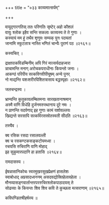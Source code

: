 +++
title = "०३३ काव्यमात्सर्यम्"

+++


वायूद्गारगतिस् ततः परिणतिः सृष्टेर् अहो कौशलं  
वायुः श्लोक इहैव सन्ति सकलाः काव्यस्य ते ते गुणाः ।  
कस्यायं मम हुं तथैव शृणुमः सम्यक् पुनः पठ्यतां  
जानामि स्फुटतात्र नास्ति भणितं चान्यैः पुराणं पठ ॥२१६१॥  


कस्यचित् ।  


द्राक्षापाकविडम्बिनीम् अपि गिरं मात्सर्यदाहज्वरा  
न्नाचामन्ति मनाग् अरोचकपराधीनाः कियन्तो जनाः ।  
आकण्ठं परिपीय सत्कविगवीपीयूषम् अन्ये पुनर्  
नो माद्यन्ति यशःशरीरपिशितत्रासाय बद्धस्पृहाः ॥२१६२॥  


जलचन्द्रस्य ।  


भ्राम्यन्ति कुतुकावलम्बितमनाः सारखतानाश्रमान्  
अस्मै वाणि विधेहि दुर्जनमरुस्थानाय दूरे नमः ।  
न प्राणन्ति यदर्पणाद् इह गुणाः कामं यशोवल्लयः  
खिद्यन्ते सरसापि सत्कविरसस्रोतस्वती सीदति ॥२१६३॥  


तस्यैव ।  


क्व रसिक रसदा रसालवल्ली  
क्व च रसकण्टकसङ्कटोयमध्वा ।  
रचयसि रुचिराणि वाणि मोहाद्  
इह सुकुमारपदानि हा हतासि ॥२१६४॥  


रामदासस्य ।  


ईषन्नासानिकोचः स्वरमुखरसुखप्रेक्षणं हासलेशः  
स्वाबोधाद् अप्रसादध्वननम् असदवद्योक्तिहेलावहेला ।  
मौनव्यासङ्गवार्तान्तरपररुचिरश्लोकपाठादयस् ते  
सोढव्याः के कियन्तः शिव शिव कवि ते कुच्छला मत्सराणाम् ॥२१६५॥  


कविपण्डितश्रीहर्षस्य ॥  

